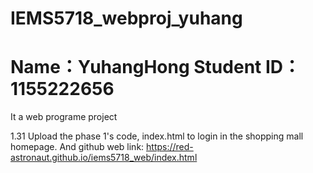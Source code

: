 # IEMS5718_webproj_yuhang
# Name：YuhangHong Student ID：1155222656
It a web programe project

1.31 
Upload the phase 1's code, index.html to login in the shopping mall homepage. 
And github web link: https://red-astronaut.github.io/iems5718_web/index.html
